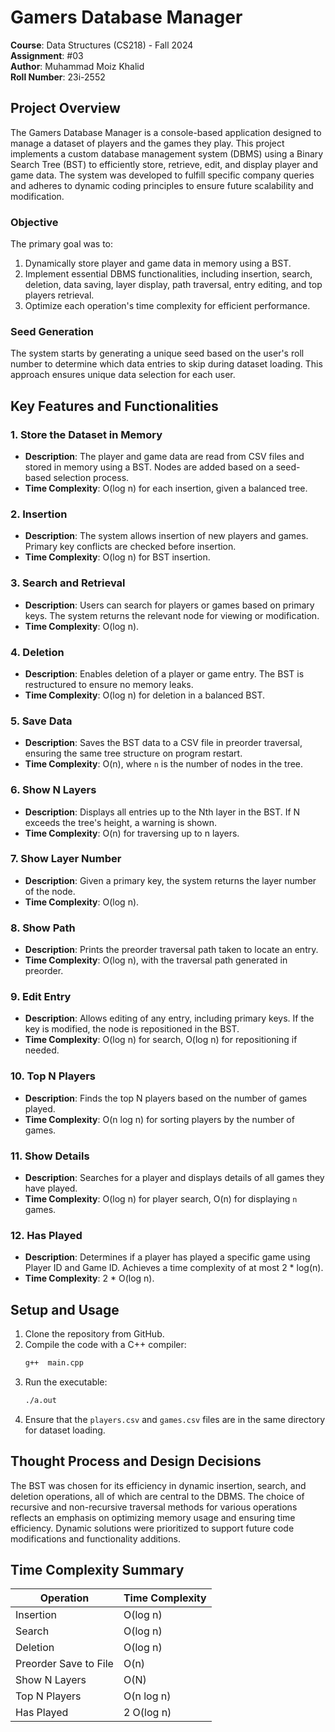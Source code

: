 
# Gamers Database Manager

**Course**: Data Structures (CS218) - Fall 2024  
**Assignment**: #03  
**Author**: Muhammad Moiz Khalid  
**Roll Number**: 23i-2552

## Project Overview

The Gamers Database Manager is a console-based application designed to manage a dataset of players and the games they play. This project implements a custom database management system (DBMS) using a Binary Search Tree (BST) to efficiently store, retrieve, edit, and display player and game data. The system was developed to fulfill specific company queries and adheres to dynamic coding principles to ensure future scalability and modification.

### Objective

The primary goal was to:
1. Dynamically store player and game data in memory using a BST.
2. Implement essential DBMS functionalities, including insertion, search, deletion, data saving, layer display, path traversal, entry editing, and top players retrieval.
3. Optimize each operation's time complexity for efficient performance.

### Seed Generation

The system starts by generating a unique seed based on the user's roll number to determine which data entries to skip during dataset loading. This approach ensures unique data selection for each user.

## Key Features and Functionalities

### 1. **Store the Dataset in Memory**

   - **Description**: The player and game data are read from CSV files and stored in memory using a BST. Nodes are added based on a seed-based selection process.
   - **Time Complexity**: O(log n) for each insertion, given a balanced tree.

### 2. **Insertion**

   - **Description**: The system allows insertion of new players and games. Primary key conflicts are checked before insertion.
   - **Time Complexity**: O(log n) for BST insertion.

### 3. **Search and Retrieval**

   - **Description**: Users can search for players or games based on primary keys. The system returns the relevant node for viewing or modification.
   - **Time Complexity**: O(log n).

### 4. **Deletion**

   - **Description**: Enables deletion of a player or game entry. The BST is restructured to ensure no memory leaks.
   - **Time Complexity**: O(log n) for deletion in a balanced BST.

### 5. **Save Data**

   - **Description**: Saves the BST data to a CSV file in preorder traversal, ensuring the same tree structure on program restart.
   - **Time Complexity**: O(n), where `n` is the number of nodes in the tree.

### 6. **Show N Layers**

   - **Description**: Displays all entries up to the Nth layer in the BST. If N exceeds the tree's height, a warning is shown.
   - **Time Complexity**: O(n) for traversing up to n layers.

### 7. **Show Layer Number**

   - **Description**: Given a primary key, the system returns the layer number of the node.
   - **Time Complexity**: O(log n).

### 8. **Show Path**

   - **Description**: Prints the preorder traversal path taken to locate an entry.
   - **Time Complexity**: O(log n), with the traversal path generated in preorder.

### 9. **Edit Entry**

   - **Description**: Allows editing of any entry, including primary keys. If the key is modified, the node is repositioned in the BST.
   - **Time Complexity**: O(log n) for search, O(log n) for repositioning if needed.

### 10. **Top N Players**

   - **Description**: Finds the top N players based on the number of games played.
   - **Time Complexity**: O(n log n) for sorting players by the number of games.

### 11. **Show Details**

   - **Description**: Searches for a player and displays details of all games they have played.
   - **Time Complexity**: O(log n) for player search, O(n) for displaying `n` games.

### 12. **Has Played**

   - **Description**: Determines if a player has played a specific game using Player ID and Game ID. Achieves a time complexity of at most 2 * log(n).
   - **Time Complexity**: 2 * O(log n).

## Setup and Usage

1. Clone the repository from GitHub.
2. Compile the code with a C++ compiler:
   ```bash
   g++  main.cpp
   ```
3. Run the executable:
   ```bash
   ./a.out
   ```
4. Ensure that the `players.csv` and `games.csv` files are in the same directory for dataset loading.

## Thought Process and Design Decisions

The BST was chosen for its efficiency in dynamic insertion, search, and deletion operations, all of which are central to the DBMS. The choice of recursive and non-recursive traversal methods for various operations reflects an emphasis on optimizing memory usage and ensuring time efficiency. Dynamic solutions were prioritized to support future code modifications and functionality additions.

## Time Complexity Summary

| Operation              | Time Complexity |
|------------------------|-----------------|
| Insertion              | O(log n)        |
| Search                 | O(log n)        |
| Deletion               | O(log n)        |
| Preorder Save to File  | O(n)            |
| Show N Layers          | O(N)            |
| Top N Players          | O(n log n)      |
| Has Played             | 2 O(log n)      |
